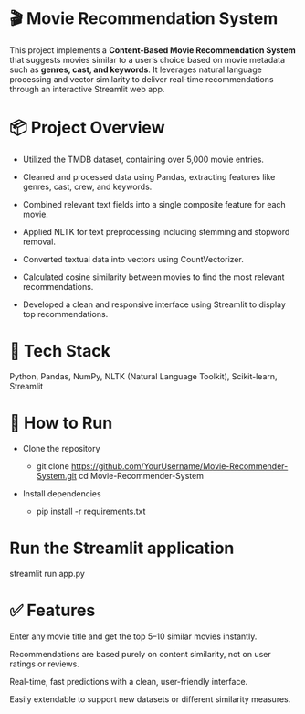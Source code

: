 # 🎬 Movie Recommendation System
This project implements a  **Content-Based Movie Recommendation System** that suggests movies similar to a user’s choice based on movie metadata such as **genres, cast, and keywords**. It leverages natural language processing and vector similarity to deliver real-time recommendations through an interactive Streamlit web app.

# 📦 Project Overview
- Utilized the TMDB dataset, containing over 5,000 movie entries.

- Cleaned and processed data using Pandas, extracting features like genres, cast, crew, and keywords.

- Combined relevant text fields into a single composite feature for each movie.

- Applied NLTK for text preprocessing including stemming and stopword removal.

- Converted textual data into vectors using CountVectorizer.

- Calculated cosine similarity between movies to find the most relevant recommendations.

- Developed a clean and responsive interface using Streamlit to display top recommendations.

# 🔧 Tech Stack
Python, Pandas, NumPy, NLTK (Natural Language Toolkit), Scikit-learn, Streamlit

# 🚀 How to Run
- Clone the repository
  - git clone https://github.com/YourUsername/Movie-Recommender-System.git
   cd Movie-Recommender-System

- Install dependencies
   - pip install -r requirements.txt

# Run the Streamlit application
streamlit run app.py
# ✅ Features
Enter any movie title and get the top 5–10 similar movies instantly.

Recommendations are based purely on content similarity, not on user ratings or reviews.

Real-time, fast predictions with a clean, user-friendly interface.

Easily extendable to support new datasets or different similarity measures.
